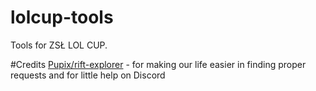 # lolcup-tools
Tools for ZSŁ LOL CUP.

#Credits
[Pupix/rift-explorer](https://github.com/Pupix/rift-explorer) - for making our life easier in finding proper requests and for little help on Discord
